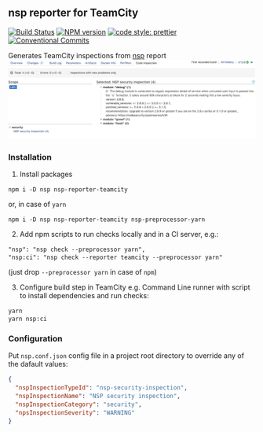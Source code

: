 ## nsp reporter for TeamCity
[![Build Status](https://travis-ci.org/cy6erskunk/nsp-reporter-teamcity.svg?branch=master)](https://travis-ci.org/cy6erskunk/nsp-reporter-teamcity)
[![NPM version](https://img.shields.io/npm/v/nsp-reporter-teamcity.svg)](https://www.npmjs.com/package/nsp-reporter-teamcity)
[![code style: prettier](https://img.shields.io/badge/code_style-prettier-ff69b4.svg?style=flat-square)](https://github.com/prettier/prettier)
[![Conventional Commits](https://img.shields.io/badge/Conventional%20Commits-1.0.0-yellow.svg)](https://conventionalcommits.org)

Generates TeamCity inspections from [nsp][nsp] report
![Demo report](tc-ui.png)

### Installation
1. Install packages
```
npm i -D nsp nsp-reporter-teamcity
```
or, in case of `yarn`
```
npm i -D nsp nsp-reporter-teamcity nsp-preprocessor-yarn
```
2. Add npm scripts to run checks locally and in a CI server, e.g.:
```
"nsp": "nsp check --preprocessor yarn",
"nsp:ci": "nsp check --reporter teamcity --preprocessor yarn"
```
(just drop `--preprocessor yarn` in case of `npm`)

3. Configure build step in TeamCity
e.g. Command Line runner with script to install dependencies and run checks:
```
yarn
yarn nsp:ci
```

### Configuration
Put `nsp.conf.json` config file in a project root directory to override any of the dafault values:

```json
{
  "nspInspectionTypeId": "nsp-security-inspection",
  "nspInspectionName": "NSP security inspection",
  "nspInspectionCategory": "security",
  "npsInspectionSeverity": "WARNING"
}
```

[nsp]: https://www.npmjs.com/package/nsp
